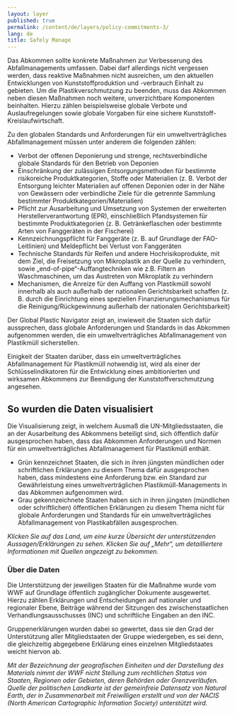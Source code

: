 ```yaml
---
layout: layer
published: true
permalink: /content/de/layers/policy-commitments-3/
lang: de
title: Safely Manage
---
```


Das Abkommen sollte konkrete Maßnahmen zur Verbesserung des Abfallmanagements umfassen. Dabei darf allerdings nicht vergessen werden, dass reaktive Maßnahmen nicht ausreichen, um den aktuellen Entwicklungen von Kunststoffproduktion und -verbrauch Einhalt zu gebieten. Um die Plastikverschmutzung zu beenden, muss das Abkommen neben diesen Maßnahmen noch weitere, unverzichtbare Komponenten beinhalten. Hierzu zählen beispielsweise globale Verbote und Auslaufregelungen sowie globale Vorgaben für eine sichere Kunststoff-Kreislaufwirtschaft.

Zu den globalen Standards und Anforderungen für ein umweltverträgliches Abfallmanagement müssen unter anderem die folgenden zählen:

* Verbot der offenen Deponierung und strenge, rechtsverbindliche globale Standards für den Betrieb von Deponien
* Einschränkung der zulässigen Entsorgungsmethoden für bestimmte risikoreiche Produktkategorien, Stoffe oder Materialien (z. B. Verbot der Entsorgung leichter Materialien auf offenen Deponien oder in der Nähe von Gewässern oder verbindliche Ziele für die getrennte Sammlung bestimmter Produktkategorien/Materialien)
* Pflicht zur Ausarbeitung und Umsetzung von Systemen der erweiterten Herstellerverantwortung (EPR), einschließlich Pfandsystemen für bestimmte Produktkategorien (z. B. Getränkeflaschen oder bestimmte Arten von Fanggeräten in der Fischerei)
* Kennzeichnungspflicht für Fanggeräte (z. B. auf Grundlage der FAO-Leitlinien) und Meldepflicht bei Verlust von Fanggeräten
* Technische Standards für Reifen und andere Hochrisikoprodukte, mit dem Ziel, die Freisetzung von Mikroplastik an der Quelle zu verhindern, sowie „end-of-pipe“-Auffangtechniken wie z.B. Filtern an Waschmaschinen, um das Austreten von Mikroplatik zu verhindern
* Mechanismen, die Anreize für den Auffang von Plastikmüll sowohl innerhalb als auch außerhalb der nationalen Gerichtsbarkeit schaffen (z. B. durch die Einrichtung eines speziellen Finanzierungsmechanismus für die Reinigung/Rückgewinnung außerhalb der nationalen Gerichtsbarkeit)

Der Global Plastic Navigator zeigt an, inwieweit die Staaten sich dafür aussprechen, dass globale Anforderungen und Standards in das Abkommen aufgenommen werden, die ein umweltverträgliches Abfallmanagement von Plastikmüll sicherstellen.

Einigkeit der Staaten darüber, dass ein umweltverträgliches Abfallmanagement für Plastikmüll notwendig ist, wird als einer der Schlüsselindikatoren für die Entwicklung eines ambitionierten und wirksamen Abkommens zur Beendigung der Kunststoffverschmutzung angesehen.



## So wurden die Daten visualisiert

Die Visualisierung zeigt, in welchem Ausmaß die UN-Mitgliedsstaaten, die an der Ausarbeitung des Abkommens beteiligt sind, sich öffentlich dafür ausgesprochen haben, dass das Abkommen Anforderungen und Normen für ein umweltverträgliches Abfallmanagement für Plastikmüll enthält.

* Grün kennzeichnet Staaten, die sich in ihren jüngsten mündlichen oder schriftlichen Erklärungen zu diesem Thema dafür ausgesprochen haben, dass mindestens eine Anforderung bzw. ein Standard zur Gewährleistung eines umweltverträglichen Plastikmüll-Managements in das Abkommen aufgenommen wird.
* Grau gekennzeichnete Staaten haben sich in ihren jüngsten (mündlichen oder schriftlichen) öffentlichen Erklärungen zu diesem Thema nicht für globale Anforderungen und Standards für ein umweltverträgliches Abfallmanagement von Plastikabfällen ausgesprochen.

_Klicken Sie auf das Land, um eine kurze Übersicht der unterstützenden Aussagen/Erklärungen zu sehen. Klicken Sie auf „Mehr“, um detailliertere Informationen mit Quellen angezeigt zu bekommen._

### Über die Daten

Die Unterstützung der jeweiligen Staaten für die Maßnahme wurde vom WWF auf Grundlage öffentlich zugänglicher Dokumente ausgewertet. Hierzu zählen Erklärungen und Entscheidungen auf nationaler und regionaler Ebene, Beiträge während der Sitzungen des zwischenstaatlichen Verhandlungsausschusses (INC) und schriftliche Eingaben an den INC.

Gruppenerklärungen wurden dabei so gewertet, dass sie den Grad der Unterstützung aller Mitgliedstaaten der Gruppe wiedergeben, es sei denn, die gleichzeitig abgegebene Erklärung eines einzelnen Mitgliedstaates weicht hiervon ab.

_Mit der Bezeichnung der geografischen Einheiten und der Darstellung des Materials nimmt der WWF nicht Stellung zum rechtlichen Status von Staaten, Regionen oder Gebieten, deren Behörden oder Grenzverläufen. Quelle der politischen Landkarte ist der gemeinfreie Datensatz von Natural Earth, der in Zusammenarbeit mit Freiwilligen erstellt und von der NACIS (North American Cartographic Information Society) unterstützt wird._

